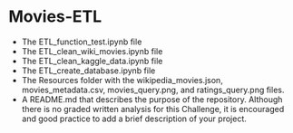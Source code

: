 # Movies-ETL

- The ETL_function_test.ipynb file
- The ETL_clean_wiki_movies.ipynb file
- The ETL_clean_kaggle_data.ipynb file
- The ETL_create_database.ipynb file
- The Resources folder with the wikipedia_movies.json, movies_metadata.csv, movies_query.png, and ratings_query.png files.
- A README.md that describes the purpose of the repository. Although there is no graded written analysis for this Challenge, it is encouraged and good practice to add a brief description of your project.
